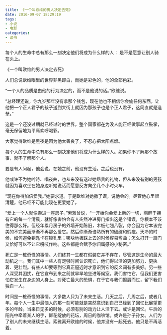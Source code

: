 ```yaml
---
title: 《一个叫欧维的男人决定去死》
date: 2016-09-07 18:29:19
tags:
- 小说
- 电影
categories:
- 读书
---
```


每个人的生命中总有那么一刻决定他们将成为什么样的人：
是不是愿意让别人骑在头上。

《一个叫欧维的男人决定去死》

人们总说欧维眼里的世界非黑即白，而她是彩色的，他的全部色彩。

“一个人的品质是由他的行为决定的，而不是他说的话。”欧维说。

“总经理还说，你九岁那年没有拿那个钱包，现在他也不相信你会偷任何东西。让他把一个正人君子的孩子送到大街上就因为那孩子也是个正人君子，这简直就是造孽。”

<!-- more -->

这是一个还没过期就已经过时的世界。整个国家都在为没人能正经做事起立鼓掌，毫无保留地为平庸欢呼喝彩。

大家觉得欧维是黑夜是因为他太善良了，不忍心把太阳点燃。

每个人的生命中总有那么一刻决定他们将成为什么样的人。如果你不了解那个故事，就不了解那个人。

要是有人问起，他会说，在她之前，他没有生活。之后也没有。

他或许不为她吟诗、唱夜曲，也从来没有送过她昂贵的礼物，但从来没有别的男孩就因为喜欢坐在她身边听她说话而愿意反方向坐几个小时火车。

“现在你得加倍爱我。”她要求道。于是欧维对她撒了谎，说他会的。尽管他心里很清楚，他已经不可能比现在更爱她了。

“爱上一个人就像搬进一座房子，”索雅曾说，“一开始你会爱上新的一切，陶醉于拥有它的每一个清晨，就好像害怕会有人突然冲进房门指出这是个错误，你根本不该住得那么好。但经年累月房子的外墙开始陈旧，木板七翘八裂，你会因为它本该完美的不完美而渐渐不再那么爱它。然后你渐渐谙熟所有的破绽和瑕疵。天冷的时候，如何避免钥匙卡在锁孔里；哪块地板踩上去的时候容易弯曲；怎么打开一扇门又恰好可以不让它嘎吱作响。这些都是会赋予你归属感的小秘密。”

死亡是一桩奇怪的事情。人们终其一生都在假装它并不存在，尽管这是生命的最大动机之一。我们其中一些人有足够时间认识死亡，他们得以活的更加努力、更执着、更壮烈。有些人却要等到它真正逼近时才意识到它的反义词有多美好。另一些人深受其困扰，在它宣布到来之前就早早地坐进等候室。我们害怕它，但我们更害怕它发生在身边的人身上。对死亡最大的恐惧，在于它与我们擦肩而过，留下我们独自一人。

时间是一桩奇怪的事情。大多数人只为了未来生活。几天之后，几周之后，或者几年。每个人一生中最恼人的那一刻可能就是突然意识到自己已经到了回忆比展望更多的年龄。当来日无多的时候，必须有别的动力让人活下去。或许是回忆。午后的阳光中牵着某人的手，鲜花绽放的花坛，周日的咖啡馆。或许是孙子孙女。人们为了别人的未来继续生活。索雅离开欧维的时候，他并没有一起死去。他只是不再活着。
